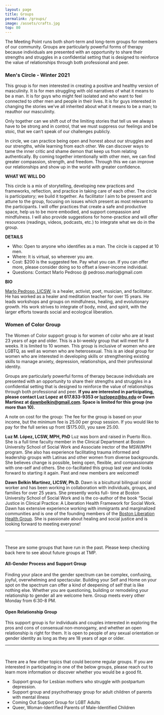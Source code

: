 ```yaml
---
layout: page
title: Groups
permalink: /groups/
image: /assets/crafts.jpg
top: 80
---
```


The Meeting Point runs both short-term and long-term groups for members of our community. Groups are particularly powerful forms of therapy because individuals are presented with an opportunity to share their strengths and struggles in a confidential setting that is designed to reinforce the value of relationships through both professional and peer.

### Men's Circle - Winter 2021
This group is for men interested in creating a positive and healthy version of masculinity. It is for men struggling with old narratives of what it means to be a man. It is for guys who might feel isolated and who want to feel connected to other men and people in their lives. It is for guys interested in changing the stories we’ve all inherited about what it means to be a man; to reauthor our masculinity.

Only together can we shift out of the limiting stories that tell us we always have to be strong and in control, that we must suppress our feelings and be stoic, that we can’t speak of our challenges publicly.

In circle, we can practice being open and honest about our struggles and our strengths, while learning from each other. We can discover ways to tame the inner critic and shame demon that keep us from relating authentically. By coming together intentionally with other men, we can find greater compassion, strength, and freedom. Through this we can improve our relationships and show up in the world with greater confidence.

**WHAT WE WILL DO**

This circle is a mix of storytelling, developing new practices and frameworks, reflection, and practice in taking care of each other. The circle is participatory; we build it together. As facilitator I aim to be present and attune to the group, focusing on issues which present as most relevant to the participants. I will offer practices that create a safe and productive space, help us to be more embodied, and support compassion and mindfulness. I will also provide suggestions for home-practice and will offer resources (readings, videos, podcasts, etc.) to integrate what we do in the group.

**DETAILS**

<ul>
<li>Who: Open to anyone who identifies as a man. The circle is capped at 10 men.</li>
  <liLWhen: 8-Week session. 2.4.20-3.25.20. Thursday nights, 7:00-8:30p EST</li>
  <li>Where: It is virtual, so wherever you are.</li>
<li>Cost: $200 is the suggested fee. Pay what you can. If you can offer more, please consider doing so to offset a lower-income individual.</li>
  <li>Questions: Contact Marlo Pedroso @ pedroso.marlo@gmail.com</li>
  </ul>
  

**BIO**

[Marlo Pedroso, LICSW](https://themeetingpoint.github.io/psychotherapy/marlo-pedroso.html), is a healer, activist, poet, musician, and facilitator. He has worked as a healer and meditation teacher for over 15 years. He leads workshops and groups on mindfulness, healing, and evolutionary growth. His work strives to integrate of body, mind, and spirit, with the larger efforts towards social and ecological liberation.

### Women of Color Group
The Women of Color support group is for women of color who are at least 23 years of age and older. This is a bi-weekly group that will meet for 8 weeks. It is limited to 10 women. This group is inclusive of women who are LGBTQ, as well as women who are heterosexual. This is an ideal group for women who are interested in developing skills or strengthening existing skills to manage anxiety, depression, relationships, and their professional identity.

Groups are particularly powerful forms of therapy because individuals are presented with an opportunity to share their strengths and struggles in a confidential setting that is designed to reinforce the value of relationships through both professional and peer. **If you are interested in participating, please contact Luz Lopez at 617.833-9353 or luzlopez@bu.edu or Dawn Martinez at dawnbelkin@gmail.com. Space is limited for this group (no more than 10).**

A note on cost for the group: The fee for the group is based on your income, but the minimum fee is 25.00 per group session. If you would like to pay for the full series up front ($175.00), you save 25.00.

**Luz M. López, LCSW, MPH, PhD**
Luz was born and raised in Puerto Rico. She is a full time faculty member in the Clinical Department at Boston University School of Social Work and Associate irector of the MSW/MPH program. She also has experience facilitating trauma informed and leadership groups with Latinas and other women from diverse backgrounds. She believes change is possible, being open, flexible, and compassionate with one-self and others. She co-faciltated this group last year and looks forward to starting it again. Past and new members are welcomed!

**Dawn Belkin Martinez, LICSW, Ph.D.**
Dawn is a bicultural bilingual social worker and has been working in collaboration with individuals, groups, and families for over 25 years. She presently works full- time at Boston University School of Social Work and is the co-author of the book “Social Justice in Clinical Practice: A Liberation Health Framework for Social Work. Dawn has extensive experience working with immigrants and marginalized communities and is one of the founding members of the [Boston Liberation Health Group](https://www.bostonliberationhealth.org/). She is passionate about healing and social justice and is looking forward to meeting everyone!

---
<br/>

These are some groups that have run in the past. Please keep checking back here to see about future groups at TMP. 

#### All-Gender Process and Support Group
Finding your place and the gender spectrum can be complex, confusing, joyful, overwhelming and spectacular. Building your Self and Home on your spot on the spectrum can offer a kind of deepening of self that is like nothing else. Whether you are questioning, building or remodeling your relationship to gender all are welcome here. Group meets every other Monday from 6:30-8 PM.

#### Open Relationship Group
This support group is for individuals and couples interested in exploring the pros and cons of consensual non-monogamy, and whether an open relationship is right for them. It is open to people of any sexual orientation or gender identity as long as they are 18 years of age or older.

---
<br/>

There are a few other topics that could become regular groups. If you are interested in participating in one of the below groups, please reach out to learn more information or discover whether you would be a good fit.
* Support group for Lesbian mothers who struggle with postpartum depression.
* Support group and psychotherapy group for adult children of parents with mental illness
* Coming Out Support Group for LGBT Adults
* Queer, Woman-Identified Parents of Male-Identified Children
